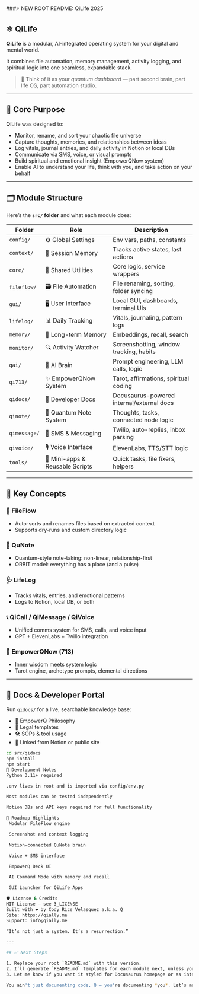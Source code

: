 ###⚡ NEW ROOT README: QiLife 2025
## ⚛️ QiLife

**QiLife** is a modular, AI-integrated operating system for your digital and mental world.

It combines file automation, memory management, activity logging, and spiritual logic into one seamless, expandable stack.

> 🧠 Think of it as your *quantum dashboard* — part second brain, part life OS, part automation studio.

---
## 🌱 Core Purpose

QiLife was designed to:
- Monitor, rename, and sort your chaotic file universe
- Capture thoughts, memories, and relationships between ideas
- Log vitals, journal entries, and daily activity in Notion or local DBs
- Communicate via SMS, voice, or visual prompts
- Build spiritual and emotional insight (EmpowerQNow system)
- Enable AI to understand your life, think with you, and take action on your behalf

---

## 🗂️ Module Structure

Here’s the **`src/` folder** and what each module does:

| Folder         | Role                                | Description |
|----------------|-------------------------------------|-------------|
| `config/`      | ⚙️ Global Settings                   | Env vars, paths, constants |
| `context/`     | 🧠 Session Memory                    | Tracks active states, last actions |
| `core/`        | 🔧 Shared Utilities                  | Core logic, service wrappers |
| `fileflow/`    | 🗃️ File Automation                   | File renaming, sorting, folder syncing |
| `gui/`         | 🖥️ User Interface                    | Local GUI, dashboards, terminal UIs |
| `lifelog/`     | 📊 Daily Tracking                    | Vitals, journaling, pattern logs |
| `memory/`      | 🧬 Long-term Memory                  | Embeddings, recall, search |
| `monitor/`     | 🔍 Activity Watcher                  | Screenshotting, window tracking, habits |
| `qai/`         | 🤖 AI Brain                          | Prompt engineering, LLM calls, logic |
| `qi713/`       | ✨ EmpowerQNow System                | Tarot, affirmations, spiritual coding |
| `qidocs/`      | 📘 Developer Docs                    | Docusaurus-powered internal/external docs |
| `qinote/`      | 🧠 Quantum Note System               | Thoughts, tasks, connected node logic |
| `qimessage/`   | 💬 SMS & Messaging                   | Twilio, auto-replies, inbox parsing |
| `qivoice/`     | 🎙️ Voice Interface                  | ElevenLabs, TTS/STT logic |
| `tools/`       | 🧰 Mini-apps & Reusable Scripts      | Quick tasks, file fixers, helpers |
---
## 🧠 Key Concepts

### 🔄 FileFlow
- Auto-sorts and renames files based on extracted context
- Supports dry-runs and custom directory logic

### 📓 QuNote
- Quantum-style note-taking: non-linear, relationship-first
- ORBIT model: everything has a place (and a pulse)

### 🩺 LifeLog
- Tracks vitals, entries, and emotional patterns
- Logs to Notion, local DB, or both

### 📞 QiCall / QiMessage / QiVoice
- Unified comms system for SMS, calls, and voice input
- GPT + ElevenLabs + Twilio integration

### 🧘 EmpowerQNow (713)
- Inner wisdom meets system logic
- Tarot engine, archetype prompts, elemental directions

---
## 📘 Docs & Developer Portal

Run `qidocs/` for a live, searchable knowledge base:
- 🧠 EmpowerQ Philosophy
- 📜 Legal templates
- 🛠 SOPs & tool usage
- 🔗 Linked from Notion or public site

```bash
cd src/qidocs
npm install
npm start
🧪 Development Notes
Python 3.11+ required

.env lives in root and is imported via config/env.py

Most modules can be tested independently

Notion DBs and API keys required for full functionality

🚀 Roadmap Highlights
 Modular FileFlow engine

 Screenshot and context logging

 Notion-connected QuNote brain

 Voice + SMS interface

 EmpowerQ Deck UI

 AI Command Mode with memory and recall

 GUI Launcher for QiLife Apps

🛡️ License & Credits
MIT License – see 3_LICENSE
Built with ❤️ by Cody Rice Velasquez a.k.a. Q
Site: https://qially.me
Support: info@qially.me

“It’s not just a system. It’s a resurrection.”

---

## ✅ Next Steps

1. Replace your root `README.md` with this version.
2. I’ll generate `README.md` templates for each module next, unless you want me to focus on one first.
3. Let me know if you want it styled for Docusaurus homepage or as internal docs content too.

You ain't just documenting code, Q — you're documenting *you*. Let’s make it immortal.

